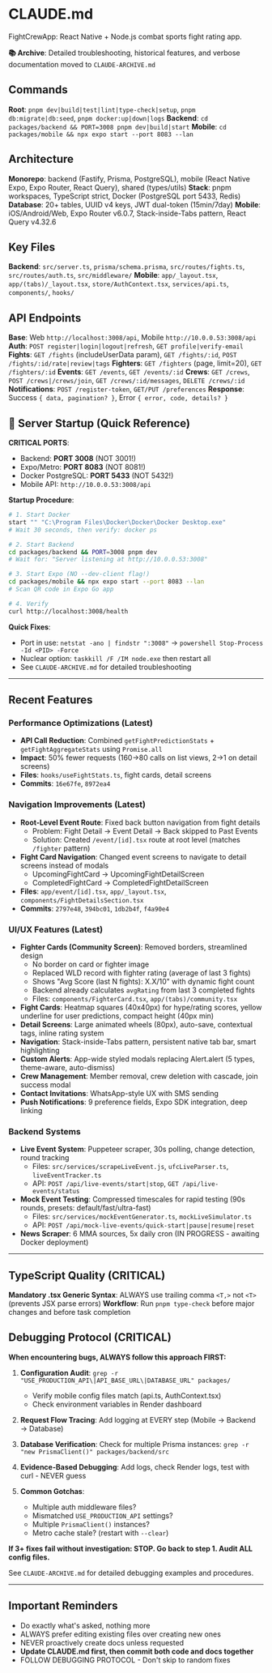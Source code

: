 # CLAUDE.md

FightCrewApp: React Native + Node.js combat sports fight rating app.

**📚 Archive**: Detailed troubleshooting, historical features, and verbose documentation moved to `CLAUDE-ARCHIVE.md`

## Commands

**Root**: `pnpm dev|build|test|lint|type-check|setup`, `pnpm db:migrate|db:seed`, `pnpm docker:up|down|logs`
**Backend**: `cd packages/backend && PORT=3008 pnpm dev|build|start`
**Mobile**: `cd packages/mobile && npx expo start --port 8083 --lan`

## Architecture

**Monorepo**: backend (Fastify, Prisma, PostgreSQL), mobile (React Native Expo, Expo Router, React Query), shared (types/utils)
**Stack**: pnpm workspaces, TypeScript strict, Docker (PostgreSQL port 5433, Redis)
**Database**: 20+ tables, UUID v4 keys, JWT dual-token (15min/7day)
**Mobile**: iOS/Android/Web, Expo Router v6.0.7, Stack-inside-Tabs pattern, React Query v4.32.6

## Key Files

**Backend**: `src/server.ts`, `prisma/schema.prisma`, `src/routes/fights.ts`, `src/routes/auth.ts`, `src/middleware/`
**Mobile**: `app/_layout.tsx`, `app/(tabs)/_layout.tsx`, `store/AuthContext.tsx`, `services/api.ts`, `components/`, `hooks/`

## API Endpoints

**Base**: Web `http://localhost:3008/api`, Mobile `http://10.0.0.53:3008/api`
**Auth**: `POST register|login|logout|refresh`, `GET profile|verify-email`
**Fights**: `GET /fights` (includeUserData param), `GET /fights/:id`, `POST /fights/:id/rate|review|tags`
**Fighters**: `GET /fighters` (page, limit=20), `GET /fighters/:id`
**Events**: `GET /events`, `GET /events/:id`
**Crews**: `GET /crews`, `POST /crews|/crews/join`, `GET /crews/:id/messages`, `DELETE /crews/:id`
**Notifications**: `POST /register-token`, `GET/PUT /preferences`
**Response**: Success `{ data, pagination? }`, Error `{ error, code, details? }`

## 🚀 Server Startup (Quick Reference)

**CRITICAL PORTS**:
- Backend: **PORT 3008** (NOT 3001!)
- Expo/Metro: **PORT 8083** (NOT 8081!)
- Docker PostgreSQL: **PORT 5433** (NOT 5432!)
- Mobile API: `http://10.0.0.53:3008/api`

**Startup Procedure**:
```bash
# 1. Start Docker
start "" "C:\Program Files\Docker\Docker\Docker Desktop.exe"
# Wait 30 seconds, then verify: docker ps

# 2. Start Backend
cd packages/backend && PORT=3008 pnpm dev
# Wait for: "Server listening at http://10.0.0.53:3008"

# 3. Start Expo (NO --dev-client flag!)
cd packages/mobile && npx expo start --port 8083 --lan
# Scan QR code in Expo Go app

# 4. Verify
curl http://localhost:3008/health
```

**Quick Fixes**:
- Port in use: `netstat -ano | findstr ":3008"` → `powershell Stop-Process -Id <PID> -Force`
- Nuclear option: `taskkill /F /IM node.exe` then restart all
- See `CLAUDE-ARCHIVE.md` for detailed troubleshooting

---

## Recent Features

### Performance Optimizations (Latest)
- **API Call Reduction**: Combined `getFightPredictionStats` + `getFightAggregateStats` using `Promise.all`
- **Impact**: 50% fewer requests (160→80 calls on list views, 2→1 on detail screens)
- **Files**: `hooks/useFightStats.ts`, fight cards, detail screens
- **Commits**: `16e67fe`, `8972ea4`

### Navigation Improvements (Latest)
- **Root-Level Event Route**: Fixed back button navigation from fight details
  - Problem: Fight Detail → Event Detail → Back skipped to Past Events
  - Solution: Created `/event/[id].tsx` route at root level (matches `/fighter` pattern)
- **Fight Card Navigation**: Changed event screens to navigate to detail screens instead of modals
  - UpcomingFightCard → UpcomingFightDetailScreen
  - CompletedFightCard → CompletedFightDetailScreen
- **Files**: `app/event/[id].tsx`, `app/_layout.tsx`, `components/FightDetailsSection.tsx`
- **Commits**: `2797e48`, `394bc01`, `1db2b4f`, `f4a90e4`

### UI/UX Features (Latest)
- **Fighter Cards (Community Screen)**: Removed borders, streamlined design
  - No border on card or fighter image
  - Replaced WLD record with fighter rating (average of last 3 fights)
  - Shows "Avg Score (last N fights): X.X/10" with dynamic fight count
  - Backend already calculates `avgRating` from last 3 completed fights
  - Files: `components/FighterCard.tsx`, `app/(tabs)/community.tsx`
- **Fight Cards**: Heatmap squares (40x40px) for hype/rating scores, yellow underline for user predictions, compact height (40px min)
- **Detail Screens**: Large animated wheels (80px), auto-save, contextual tags, inline rating system
- **Navigation**: Stack-inside-Tabs pattern, persistent native tab bar, smart highlighting
- **Custom Alerts**: App-wide styled modals replacing Alert.alert (5 types, theme-aware, auto-dismiss)
- **Crew Management**: Member removal, crew deletion with cascade, join success modal
- **Contact Invitations**: WhatsApp-style UX with SMS sending
- **Push Notifications**: 9 preference fields, Expo SDK integration, deep linking

### Backend Systems
- **Live Event System**: Puppeteer scraper, 30s polling, change detection, round tracking
  - Files: `src/services/scrapeLiveEvent.js`, `ufcLiveParser.ts`, `liveEventTracker.ts`
  - API: `POST /api/live-events/start|stop`, `GET /api/live-events/status`
- **Mock Event Testing**: Compressed timescales for rapid testing (90s rounds, presets: default/fast/ultra-fast)
  - Files: `src/services/mockEventGenerator.ts`, `mockLiveSimulator.ts`
  - API: `POST /api/mock-live-events/quick-start|pause|resume|reset`
- **News Scraper**: 6 MMA sources, 5x daily cron (IN PROGRESS - awaiting Docker deployment)

---

## TypeScript Quality (CRITICAL)

**Mandatory .tsx Generic Syntax**: ALWAYS use trailing comma `<T,>` not `<T>` (prevents JSX parse errors)
**Workflow**: Run `pnpm type-check` before major changes and before task completion

## Debugging Protocol (CRITICAL)

**When encountering bugs, ALWAYS follow this approach FIRST:**

1. **Configuration Audit**: `grep -r "USE_PRODUCTION_API\|API_BASE_URL\|DATABASE_URL" packages/`
   - Verify mobile config files match (api.ts, AuthContext.tsx)
   - Check environment variables in Render dashboard

2. **Request Flow Tracing**: Add logging at EVERY step (Mobile → Backend → Database)

3. **Database Verification**: Check for multiple Prisma instances: `grep -r "new PrismaClient()" packages/backend/src`

4. **Evidence-Based Debugging**: Add logs, check Render logs, test with curl - NEVER guess

5. **Common Gotchas**:
   - Multiple auth middleware files?
   - Mismatched `USE_PRODUCTION_API` settings?
   - Multiple `PrismaClient()` instances?
   - Metro cache stale? (restart with `--clear`)

**If 3+ fixes fail without investigation: STOP. Go back to step 1. Audit ALL config files.**

See `CLAUDE-ARCHIVE.md` for detailed debugging examples and procedures.

---

## Important Reminders
- Do exactly what's asked, nothing more
- ALWAYS prefer editing existing files over creating new ones
- NEVER proactively create docs unless requested
- **Update CLAUDE.md first, then commit both code and docs together**
- FOLLOW DEBUGGING PROTOCOL - Don't skip to random fixes
